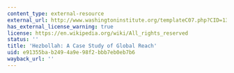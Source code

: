 ```yaml
---
content_type: external-resource
external_url: http://www.washingtoninstitute.org/templateC07.php?CID=132
has_external_license_warning: true
license: https://en.wikipedia.org/wiki/All_rights_reserved
status: ''
title: 'Hezbollah: A Case Study of Global Reach'
uid: e91355ba-b249-4a9e-98f2-bbb7eb0eb7b6
wayback_url: ''
---
```

